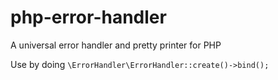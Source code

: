 php-error-handler
=================

A universal error handler and pretty printer for PHP

Use by doing `\ErrorHandler\ErrorHandler::create()->bind();`
